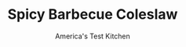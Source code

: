 ---
layout: ../../layouts/MarkdownPostLayout.astro
title: Spicy Barbecue Coleslaw
author: America's Test Kitchen
pubDate: 2023-03-15
description: "Slaw is too often relegated to wallflower status. We wanted one that announced itself."
image_url: https://res.cloudinary.com/hksqkdlah/image/upload/ar_1:1,c_fill,dpr_2.0,f_auto,fl_lossy.progressive.strip_profile,g_faces:auto,q_auto:low,w_344/31012_sfs-spicy-barbecue-coleslaw-15
tags: ["Side Dishes","Vegetables"]
calories: 2056
protein: 1
carbohydrates: 10
fats: 
fiber: 3
ingredients: ["2.5 pounds, green cabbage (1 head, 12 cups), quartered, cored, and shredded","2 tablespoons, sugar","1 3/4 teaspoons, table salt, divided","1 cup, mayonnaise","1/3 cup, distilled white vinegar","1 tablespoon, prepared horseradish","1 teaspoon, Worcestershire sauce","1 , garlic clove, minced","1/2 teaspoon, dry mustard","1/4 teaspoon, cayenne pepper","1 teaspoon, black pepper","2 , carrots, peeled and shredded"]
serves: 10
time: "30 minutes, plus 1 hour chilling"
instructions: ["Toss cabbage, sugar, and 1/2 teaspoon salt together in bowl. Microwave, covered, until just beginning to wilt, about 3 minutes. Let cool slightly, about 5 minutes. Transfer half of cabbage to center of clean dish towel. Gather ends of towel to form bundle and twist to squeeze out excess water. Transfer to clean bowl and repeat with remaining cabbage.","Whisk mayonnaise, vinegar, horseradish, Worcestershire, garlic, mustard, cayenne, 1 1/4 teaspoons salt, and 1 teaspoon pepper in large bowl until smooth. Stir in cabbage and carrots and refrigerate, covered, until chilled, at least 1 hour. Serve. (Coleslaw can be refrigerated for up to 2 days.)"]
nutrition: ["235 mg Potassium","35 mg Phosphorus","50 mg Calcium","15 mg Magnesium","361 mg Sodium","17 g Fat","4 g Monounsaturated","10 g Polyunsaturated","40 mg Vitamin C","9 mg Cholesterol","2 g Saturated","3 g Fiber","49 µg Folate (food)","6 g Sugars","83 µg Vitamin K","118 g Water","10 g Carbs","49 µg Folate equivalent (total)","1 g Protein","108 µg Vitamin A","205 kcal Energy","2 g Sugars, added","2056 calories"]
notes: "To save time, we shred the cabbage in a food processor fitted with a slicing disk. If you don’t have a food processor, slice the cabbage wedges crosswise 1/8 inch thick. Shred the carrots on the large holes of a box grater. For an extra spicy kick, up the horseradish to 2 tablespoons. The flavors will intensify as the coleslaw chills."
---